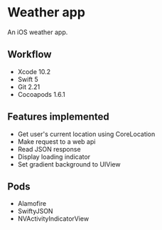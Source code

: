 # Weather app

An iOS weather app.

## Workflow

- Xcode 10.2
- Swift 5
- Git 2.21
- Cocoapods 1.6.1

## Features implemented

- Get user's current location using CoreLocation
- Make request to a web api
- Read JSON response
- Display loading indicator
- Set gradient background to UIView

## Pods

- Alamofire
- SwiftyJSON
- NVActivityIndicatorView
